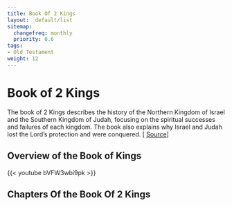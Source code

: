 ```yaml
---
title: Book Of 2 Kings
layout: _default/list
sitemap:
  changefreq: monthly
  priority: 0.6
tags:
- Old Testament
weight: 12
---
```

# Book of 2 Kings

The book of 2 Kings describes the history of the Northern Kingdom of Israel and the Southern Kingdom of Judah, focusing on the spiritual successes and failures of each kingdom. The book also explains why Israel and Judah lost the Lord’s protection and were conquered. [ [Source](https://en.wikipedia.org/wiki/Books_of_Kings)]

## Overview of the Book of Kings
{{< youtube bVFW3wbi9pk >}}

## Chapters Of the Book Of 2 Kings